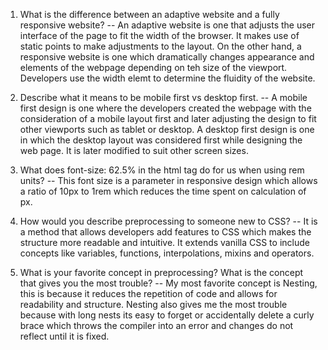 1. What is the difference between an adaptive website and a fully responsive website?
-- An adaptive website is one that adjusts the user interface of the page to fit the width of the browser. It makes use of static points to make adjustments to the layout.
On the other hand, a responsive website is one which dramatically changes appearance and elements of the webpage depending on teh size of the viewport. Developers use the width elemt to determine the fluidity of the website.

2. Describe what it means to be mobile first vs desktop first.
-- A mobile first design is one where the developers created the webpage with the consideration of a mobile layout first and later adjusting the design to fit other viewports such as tablet or desktop.
A desktop first design is one in which the desktop layout was considered first while designing the web page. It is later modified to suit other screen sizes.

3. What does font-size: 62.5% in the html tag do for us when using rem units?
-- This font size is a parameter in responsive design which allows a ratio of 10px to 1rem which reduces the time spent on calculation of px.

4. How would you describe preprocessing to someone new to CSS?
-- It is a method that allows developers add features to CSS which makes the structure more readable and intuitive. It extends vanilla CSS to include concepts like variables, functions, interpolations, mixins and operators.

5. What is your favorite concept in preprocessing? What is the concept that gives you the most trouble?
-- My most favorite concept is Nesting, this is because it reduces the repetition of code and allows for readability and structure. Nesting also gives me the most trouble because with long nests its easy to forget or accidentally delete a curly brace which throws the compiler into an error and changes do not reflect until it is fixed.